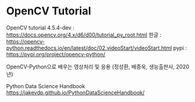 # OpenCV Tutorial

OpenCV tutorial
4.5.4-dev : https://docs.opencv.org/4.x/d6/d00/tutorial_py_root.html 
한글 : https://opencv-python.readthedocs.io/en/latest/doc/02.videoStart/videoStart.html 
pypi : https://pypi.org/project/opencv-python/ 

OpenCV-Python으로 배우는 영상처리 및 응용 (정성환, 배종욱, 생능출판사, 2020년)

Python Data Science Handbook
https://jakevdp.github.io/PythonDataScienceHandbook/
